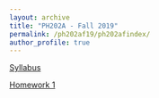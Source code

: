 ```yaml
---
layout: archive
title: "PH202A - Fall 2019"
permalink: /ph202af19/ph202afindex/
author_profile: true
---
```


[Syllabus]()

[Homework 1](./hw1.pdf)

